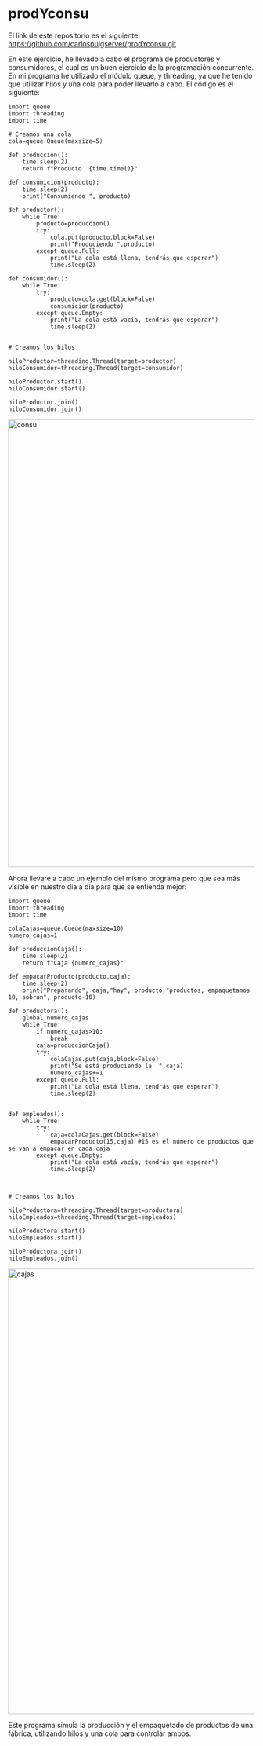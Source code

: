 # prodYconsu

El link de este repositorio es el siguiente: https://github.com/carlospuigserver/prodYconsu.git

En este ejercicio, he llevado a cabo el programa de productores y consumidores, el cual es un buen ejercicio de la programación concurrente. En mi programa he utilizado el módulo queue, y threading, ya que he tenido que utilizar hilos y una cola para poder llevarlo a cabo. El código es el siguiente:

```
import queue
import threading
import time

# Creamos una cola
cola=queue.Queue(maxsize=5)

def produccion():
    time.sleep(2)
    return f"Producto  {time.time()}"

def consumicion(producto):
    time.sleep(2)
    print("Consumiendo ", producto)

def productor():
    while True:
        producto=produccion()
        try:
            cola.put(producto,block=False)
            print("Produciendo ",producto)
        except queue.Full:
            print("La cola está llena, tendrás que esperar")
            time.sleep(2)

def consumidor():
    while True:
        try:
            producto=cola.get(block=False)
            consumicion(producto)
        except queue.Empty:
            print("La cola está vacía, tendrás que esperar")
            time.sleep(2)


# Creamos los hilos

hiloProductor=threading.Thread(target=productor)
hiloConsumidor=threading.Thread(target=consumidor)

hiloProductor.start()
hiloConsumidor.start()

hiloProductor.join()
hiloConsumidor.join()
```

<img width="912" alt="consu" src="https://user-images.githubusercontent.com/91721643/223271140-1a76fa81-e66e-4cee-b6d6-b60c94abadac.png">







Ahora llevaré a cabo un ejemplo del mismo programa pero que sea más visible en nuestro día a día para que se entienda mejor:


```
import queue
import threading
import time

colaCajas=queue.Queue(maxsize=10)
numero_cajas=1

def produccionCaja():
    time.sleep(2)
    return f"Caja {numero_cajas}"

def empacarProducto(producto,caja):
    time.sleep(2)
    print("Preparando", caja,"hay", producto,"productos, empaquetamos 10, sobran", producto-10)

def productora():
    global numero_cajas
    while True:
        if numero_cajas>10:
            break
        caja=produccionCaja()
        try:
            colaCajas.put(caja,block=False)
            print("Se está produciendo la  ",caja)
            numero_cajas+=1
        except queue.Full:
            print("La cola está llena, tendrás que esperar")
            time.sleep(2)


def empleados():
    while True:
        try:
            caja=colaCajas.get(block=False)
            empacarProducto(15,caja) #15 es el número de productos que se van a empacar en cada caja
        except queue.Empty:
            print("La cola está vacía, tendrás que esperar")
            time.sleep(2)



# Creamos los hilos

hiloProductora=threading.Thread(target=productora)
hiloEmpleados=threading.Thread(target=empleados)

hiloProductora.start()
hiloEmpleados.start()

hiloProductora.join()
hiloEmpleados.join()
```
<img width="907" alt="cajas" src="https://user-images.githubusercontent.com/91721643/223423159-285251bd-cf9d-452c-90f6-ad81a95e0784.png">



Este programa simula la producción y el empaquetado de productos de una fábrica, utilizando hilos y una cola para controlar ambos.
